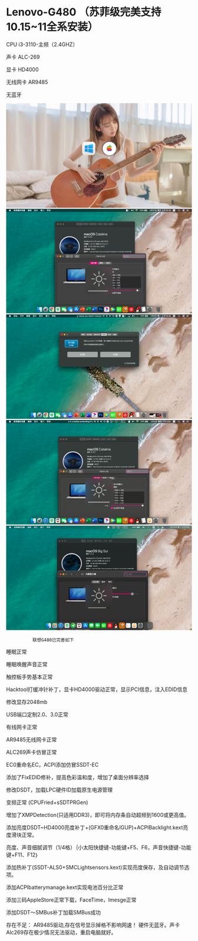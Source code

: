 # Lenovo-G480 （苏菲级完美支持10.15~11全系安装）

CPU    i3-3110-主频（2.4GHZ）

声卡    ALC-269

显卡    HD4000

无线网卡 AR9485 

无蓝牙



![ss](https://github.com/mjs520/Lenovo-G480/blob/main/screenshot0.jpg)
![ss](https://github.com/mjs520/Lenovo-G480/blob/main/QQ20210221-103454.png)
![ss](https://github.com/mjs520/Lenovo-G480/blob/main/QQ20210208-102305.png)
![ss](https://github.com/mjs520/Lenovo-G480/blob/main/QQ20210304-143436.png)
![ss](https://github.com/mjs520/Lenovo-G480/blob/main/QQ20210323-090030.png)



              联想G480已完善如下
睡眠正常

睡眠唤醒声音正常

触控板手势基本正常

Hacktool打缓冲针补丁，显卡HD4000驱动正常，显示PCI信息，注入EDID信息

修改显存2048mb

USB端口定制2.0、3.0正常

有线网卡正常

AR9485无线网卡正常

ALC269声卡仿冒正常

EC0重命名EC，ACPI添加仿冒SSDT-EC

添加了FixEDID修补，提高色彩温和度，增加了桌面分辨率选择

修改DSDT，加载LPC硬件ID加载原生电源管理

变频正常 (CPUFried+sSDTPRGen)

增加了XMPDetection(只适用DDR3)，即可将内存条自动超频到1600或更高值。

添加亮度DSDT~HD4000亮度补丁+(GFX0重命名IGUP)+ACPIBacklight.kext亮度滑块正常。

亮度、声音细腻调节（1/4格）｛小太阳快捷键-功能键+F5、F6，声音快捷键-功能键+F11、F12｝

添加热补丁(SSDT-ALS0+SMCLightsensors.kext)实现亮度保存，及自动调节选项。

添加ACPIbatterymanage.kext实现电池百分比正常

添加三码AppleStore正常下载，FaceTime，Imesge正常

添加DSDT～SMBus补丁加载SMBus成功

存在不足： AR9485驱动,存在信号显示掉格不影响网速！
硬件无蓝牙。声卡Alc269存在极少情况无法驱动，重启电脑就好。
  
